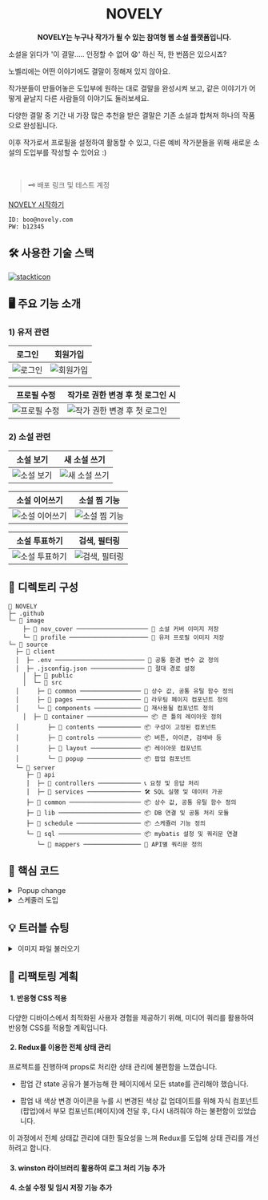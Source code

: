 
<h1 style="border-bottom: none;" align="center"> NOVELY </h1>


<p align="center"> 
<strong>NOVELY는 누구나 작가가 될 수 있는 참여형 웹 소설 플랫폼입니다. </strong>


소설을 읽다가 '이 결말..... 인정할 수 없어 😧' 하신 적, 한 번쯤은 있으시죠? 

노벨리에는 어떤 이야기에도 결말이 정해져 있지 않아요. 

작가분들이 만들어놓은 도입부에 원하는 대로 결말을 완성시켜 보고, 같은 이야기가 어떻게 끝날지 다른 사람들의 이야기도 둘러보세요.

다양한 결말 중 기간 내 가장 많은 추천을 받은 결말은 기존 소설과 합쳐져 하나의 작품으로 완성됩니다. 

이후 작가로서 프로필을 설정하여 활동할 수 있고, 다른 예비 작가분들을 위해 새로운 소설의 도입부를 작성할 수 있어요 :)


</p>  

<br>

> 🗝️ 배포 링크 및 테스트 계정

[NOVELY 시작하기](http://54.180.116.208:8080/)
```
ID: boo@novely.com
PW: b12345
```

<!-- 사용한 기술 스택 소개 -->
<h2 id="tech-stack">🛠 사용한 기술 스택</h2>

[![stackticon](https://firebasestorage.googleapis.com/v0/b/stackticon-81399.appspot.com/o/images%2F1704958493091?alt=media&token=bed78897-baa5-41ec-9c6c-df922a58ba95)](https://github.com/msdio/stackticon)




<!-- 주요 기능 소개 -->
<h2 id="overview">🖥 주요 기능 소개</h2>

### 1) 유저 관련
|로그인|회원가입|
|---|---|
|![로그인](https://github.com/soooee4/novely/assets/126536384/85c60500-d2bd-43da-aeca-7879eb2ff021)|![회원가입](https://github.com/soooee4/novely/assets/126536384/255046dc-3e25-4ff5-b629-5e8cec7276fe)

|프로필 수정|작가로 권한 변경 후 첫 로그인 시|
|---|---|
|![프로필 수정](https://github.com/soooee4/novely/assets/126536384/197281b4-c0c8-406d-a5bf-1aac491728dc)|![작가 권한 변경 후 첫 로그인](https://github.com/soooee4/novely/assets/126536384/5a320745-dda2-4715-a018-4d22317d5e2d)|

### 2) 소설 관련
|소설 보기|새 소설 쓰기|
|---|---|
|![소설 보기](https://github.com/soooee4/novely/assets/126536384/d4e6d1ad-2488-477c-af31-4acfaca319bb)|![새 소설 쓰기](https://github.com/soooee4/novely/assets/126536384/98534f73-4b08-413b-a0e7-931f846730ca)|

|소설 이어쓰기|소설 찜 기능|
|---|---|
|![소설 이어쓰기](https://github.com/soooee4/novely/assets/126536384/b6ed412d-a7c9-400a-bae5-7b23fe74c6ed)|![소설 찜 기능](https://github.com/soooee4/novely/assets/126536384/932d1be8-fdd6-41fd-9285-8c999e74df38)|

|소설 투표하기|검색, 필터링|
|---|---|
|![소설 투표하기](https://github.com/soooee4/novely/assets/126536384/65989e57-e498-4692-94c6-89fbd2161e31)|![검색, 필터링](https://github.com/soooee4/novely/assets/126536384/868c6101-fc57-4f5f-a2b5-34ef1b9508d1)|

<!-- 디렉토리 구성 -->
<h2 id="directory"> 📂 디렉토리 구성</h2>

```
🎨 NOVELY
├─ .github
└─ 📂 image
	├─ 📂 nov_cover ──────────────────── 🎨 소설 커버 이미지 저장
	└─ 📂 profile ────────────────────── 🎨 유저 프로필 이미지 저장
└─ 📂 source
  ├─ 📂 client
  │  ├─ .env ───────────────────────── 🔧 공통 환경 변수 값 정의
  │  ├─ .jsconfig.json ─────────────── 🔧 절대 경로 설정
	│  ├─ 📂 public
	│  └─ 📂 src
  │     ├─ 📂 common ───────────────── 📍 상수 값, 공통 유틸 함수 정의
  │     ├─ 📂 pages ────────────────── 📍 라우팅 페이지 컴포넌트 정의 
  │     └─ 📂 components ───────────── 📍 재사용될 컴포넌트 정의
	│  ├─ 📂 container ───────────────── 📦 큰 틀의 레이아웃 정의
  │        ├─ 📂 contents ──────────── 📦 구성이 고정된 컴포넌트
  │        ├─ 📂 controls ──────────── 📦 버튼, 아이콘, 검색바 등
  │        ├─ 📂 layout ────────────── 📦 레이아웃 컴포넌트
  │        └─ 📂 popup ─────────────── 📦 팝업 컴포넌트
  └─ 📂 server
     ├─ 📂 api
     │  ├─ 📂 controllers ──────────── 📞 요청 및 응답 처리
     │  ├─ 📂 services ─────────────── 🛠 SQL 실행 및 데이터 가공
     ├─ 📂 common ──────────────────── 📦 상수 값, 공통 유틸 함수 정의
     ├─ 📂 lib ─────────────────────── 📦 DB 연결 및 공통 처리 모듈 
     ├─ 📂 schedule ────────────────── 📦 스케쥴러 기능 정의
     └─ 📂 sql ─────────────────────── 📦 mybatis 설정 및 쿼리문 연결 
        └─ 📂 mappers ──────────────── 📍 API별 쿼리문 정의
```

<!-- 핵심 코드 -->
<h2 id="core-code">💎 핵심 코드</h2>

<details>
  <summary>&nbspPopup change</summary>

- 해당 프로젝트에서는 버튼 클릭 후 변화되는 state값에 따라 팝업의 내용들이 바뀌게 됩니다. 이를 위해 popupChange라는 함수를 사용하여 state값에 따른 컴포넌트들을 렌더링하도록 하였습니다.

```
const NovDetail = () => {
	// 팝업 내용 State
	const [popup, setPopup] = useState("login");
  // ... other state
	
	const popupChange = () => {
	    // 로그인
	    if (popup === "login") {
	      return (
	        <LoginPopup
	          changeState={() => setPopup("join")}
	          closeModal={closeModal}
	          isLogin={() => setIsLogin(true)}
	        />
	      );
	
	      // 회원가입
	    } else if (popup === "join") {
	      return <JoinPopup 
								profile={profile} 
								setProfile={setProfile} 
							 />
	
	      // 프로필 수정
	    } else if (popup === "editProfile") {
	      return (
	        <EditProfilePopup
	          profile={profile}
	          setProfile={setProfile}
	          closeModal={closeModal}
	        />
	      );
	    }
	  };
	
	// ... other functions

	return (
		<>
			// .... other components
			<ModalPopup
					fullWidth
					open={modal}
					width={modalWidth(popup)}
					onClose={closeModal}
					height={modalHeight(popup)}
			>
				{popupChange()}
			</ModalPopup>
		</>
	)
};

export default NovDetail;
```

- 서버와의 통신 횟수를 줄이고, 데이터를 효율적으로 관리하기 위해 각 팝업에서 여러가지의 데이터를 입력받아 한번에 처리합니다. 각 컴포넌트의 입력값 (title, content 등)을 페이지(NovDetail)에 모아 서버로(postSubNovData) 보냅니다.

```
const NovDetail = () => {
  // ... other state
  // 서버에 post하기 위한 소설 State
	const [regditNovData, setRegditNovData] = useState({
		main_novel_seqno: null,
		title: null,
		content: null,
		genre_1: null,
		genre_2: null,
		keyword_1: null,
		keyword_2: null,
		keyword_3: null,
		description: null,
		file: "cover_basic.jpg",
		created_user: profile.login_id,
	});

	// WriteSubNovPopup에서 입력된 data(title, content) redgitNovData에 세팅
	const setTitleContent = (data) => {
		setRegditNovData((prevState) => ({
			...prevState,
			title: data.title === "" ? novel.title : data.title, 
			content: data.content,
			main_novel_seqno: data.main_novel_seqno,
		}));
	};
	
	const popupChange = () => {
		if (popup === "writeNov") {
			return (
				<WriteSubNovPopup
					mainNovel={mainNovel}
					changeState={() => setPopup("selectTag")}
					setTitleContent={(data) => setTitleContent(data)}
          color={color}
				/>
			);
		} else if (popup === "novCover") {
			return (
				<SetNovCoverPopup
					setCoverImage={(data) => setCoverImage(data)}
					// 데이터가 입력되는 마지막 모달 팝업인 SetNovCoverPopup에 post기능 함수를 넘겨 '제출'버튼 클릭 시 서버로 데이터를 보낼 수 있게 함
					postSubNovData={postSubNovData}
          color={color}
				/>
			);
		}
	};

	const postSubNovData = async () => {
		postData("novel/postSubNovel", redgitNovData).then(msg => {
			alert(msg);
			closeModal();
		});
	};
	
	// ... other functions

	return (
		<>
			// .... other components
			<ModalPopup
					fullWidth
					open={modal}
					width={modalWidth(popup)}
					onClose={closeModal}
					height={modalHeight(popup)}
			>
				{popupChange()}
			</ModalPopup>
		</>
	)
};

export default NovDetail;
``` 


</details>


<details>
  <summary>&nbsp스케줄러 도입</summary>

- 해당 프로젝트에서는 등록된 원 소설이 30일이 지나면 자동으로 가장 많이 좋아요를 받은 후속 소설을 선정해 데이터를 합쳐 완성작으로 만듭니다. 이를 구현하기 위해 스케줄러를 도입하여  매일 00:00에 스케줄러를 실행하도록 구현하였습니다.
  
```
[server.js]

const express = require("express");
const cors = require("cors");
const path = require("path");
const app = express();

const routes = require("./api");

// scheduler setting
const schedule = require('./schedule')

app.use(cors());
app.use(express.json());
app.use(express.urlencoded({ extended: false }));
app.use(express.static(path.join(__dirname, '../../image')));

app.use("/", routes);

app.listen(8080, function () {
  // 매일 00:00 스케쥴러 시작
  // 서버 실행 시 스케쥴러 기능 실행
  schedule.start();
  console.log("listening on 8080");
});
```
- 서버 실행 파일 server.js에 서버 실행 시 스케쥴러 기능이 실행될 수 있도록 세팅합니다.
```
[batchUpdateNovAndAuthor.js]

const schedule = require("node-schedule");
const pool = require("../lib/dbConnPool");
const mapper = require("../sql");

const batchUpdateNovAndAuthor = async () => {
  // 매일 오전 00:00 실행
  schedule.scheduleJob("* 0 0 * * *", async () => {
    const client = await pool.connect();
    let sqlId;

    try {
      // 쿼리 시작
      await client.query("BEGIN");

      // 30일 경과된 메인 소설 순번 배열
      let main_seqno = [];  
      // 메인 소설에 엮인 서브 소설 순번 배열
			const sub_seqno = []; 
			// 좋아요를 가장 많이 받은 서브 소설의 작가 아이디 배열
      let sub_created_user = []; 
			// 서브 소설이 하나 이상 존재하는 메인 소설 순번 배열
      const sub_more_than_zero_main_seqno = [];
	// 서브 소설 중 좋아요가 적어도 하나 이상인 메인 소설 순번 배열     
      const like_more_than_zero_main_seqno = [];
	// 30일 경과 후 엮인 서브 소설이 하나도 없는 메인 소설 순번 배열    
      let postpone_main_seqno = [];                 

      // 작성한지 30일 경과된 미완성 메인 소설 조회
      sqlId = "Schedule.checkIncompleteNov";
      const mainNov = await client.query(mapper.makeSql(sqlId, {}));
      mainNov.rows.forEach((nov) => main_seqno.push(nov.novel_seqno));

      if (main_seqno.length > 0) {
        // 엮인 서브 소설이 하나 이상 존재하는 미완성 메인 소설 조회
        sqlId = "Schedule.checkElectedIncompleteNov";
        const electedMainNov = await client.query(mapper.makeSql(sqlId, { main_seqno }));
        electedMainNov.rows.forEach((nov) => sub_more_than_zero_main_seqno.push(nov.main_novel_seqno));
      
        // 완성 소설 승급이 미뤄지는 메인 소설 순번 세팅
        postpone_main_seqno = main_seqno.filter(seq => !sub_more_than_zero_main_seqno.includes(seq));
        
        // 좋아요 수가 가장 많은 서브 소설 정보 조회(좋아요가 최소 0개 이상이어야 함)
        sqlId = "Schedule.getMostLikeWriter";
        const mostLikeNov = await client.query(
          mapper.makeSql(sqlId, { sub_more_than_zero_main_seqno })
        );
        mostLikeNov.rows.forEach(nov => {
          // complete_yn이 'Y'로 변경될 서브 소설 순번 세팅
          sub_seqno.push(nov.sub_novel_seqno);
          // 작가로 권한 변경되어야 할 유저 아이디 세팅
          sub_created_user.push(nov.sub_author_id);
          // 엮인 서브 소설 중 좋아요가 적어도 하나 이상인 메인 소설 순번 세팅
          like_more_than_zero_main_seqno.push(nov.main_novel_seqno);
        })
        
        // 승급될 유저 아이디 중복 값 제거(예: boo@novely.com가 쓴 서브 소설 여러개 당선 시)
        sub_created_user = Array.from(new Set(sub_created_user));
        // 서브 소설 중 좋아요가 전부 0인 메인 소설 seqno를 기존 승급 연기 대상인 메인 소설 seqno에 추가
        postpone_main_seqno = Array.from(new Set([ ...postpone_main_seqno, ...sub_more_than_zero_main_seqno.filter(v => !like_more_than_zero_main_seqno.includes(v)) ]));

        // 완성 소설 테이블에 데이터 입력
        sqlId = "Schedule.postCompleteNovel";
        await client.query(
          mapper.makeSql(sqlId, { mostLikeNov: mostLikeNov.rows })
        );

        // 완성 소설 승급이 미뤄진 메인 소설들의 작성일자 초기화
        if (postpone_main_seqno.length > 0) {
          sqlId = "Schedule.initCreatedDatePostponeNov";
          await client.query(mapper.makeSql(sqlId, { postpone_main_seqno }));
        }

        // 미완 메인 소설 완성 여부 Y로 일괄 변경
        sqlId = "Schedule.patchNovToComplete";
        await client.query(
          mapper.makeSql(sqlId, { like_more_than_zero_main_seqno })
        );

        // 미완 서브 소설 완성 여부 Y로 일괄 변경
        sqlId = "Schedule.patchSubNovToComplete";
        await client.query(
          mapper.makeSql(sqlId, { like_more_than_zero_main_seqno })
        );

        // 좋아요 수 가장 많은 일반 유저들의 권한을 작가로 일괄 변경
        sqlId = "Schedule.patchToAuthor";
        await client.query(
          mapper.makeSql(sqlId, { sub_created_user })
        );

        console.log(
          `현재 기준 작성한지 30일이 넘어 승급될 미완 메인 소설들의 seqno는 ${main_seqno} 입니다.
          서브 소설이 존재하지 않거나, 좋아요가 없어 승급이 미루어질 메인 소설들의 seqno는 ${postpone_main_seqno},
          승급이 이루어질 메인 소설들의 seqno는 ${like_more_than_zero_main_seqno} 입니다.
          승급될 서브 소설의 작가 ID는 ${sub_created_user} 입니다. 
          일괄 업데이트 완료되었습니다.`
        );
      }
        
      // 쿼리 실행 이상없다면 커밋
      await client.query("COMMIT");
    } catch (err) {
      // 쿼리 실행 도중 에러 발생 시 roll back
      await client.query("ROLLBACK");
      console.log(err);
    }
  });
};

module.exports = batchUpdateNovAndAuthor;
```
- 30일이 지난 원 소설 중 등록된 후속 소설이 하나도 없거나, 투표를 하나도 받지 못했을 경우 30일의 추가 투표 시간을 가지도록 등록 날짜를 초기화 합니다. 

- 후속 소설이 하나 이상 존재하면서 투표를 1개 이상 받은 경우 해당 후속 소설을 쓴 사용자의 예비작가 -> 작가 권한 변경과 함께 두 소설을 합쳐 완성 소설 테이블에 입력합니다.
</details>

<h2 id="troble-shooting">💡 트러블 슈팅</h2>


<details>
  <summary>&nbsp이미지 파일 불러오기</summary>

<h3>💥 문제 배경</h3>
이미지 파일을 불러올 때, 파일명에 특수 문자가 포함되어 있을 경우 에러가 발생하는 문제가 있었습니다. 특히, 커버 이미지 등록 시 제목과 동일한 이름으로 저장하는 방식을 사용하였는데, 이 때 제목에 특수 문자(\, /, :, * 등)가 포함되어 있을 경우 문제가 발생하였습니다.

<h3>💡 해결 방법</h3>

```
[Client]

// 소설 커버 이미지 영역
const Cover = styled(Box)({
	width: "100%",
	minHeight: 290,
	borderRadius: 15,
	backgroundColor: COLOR.PURPLE,
	marginBottom: 9,
  	"&:hover": {
		opacity: 0.7,
		cursor: "pointer",
	},
});

const NovelCard = (props) => {
	return (
		<>
			<Cover
				onClick={props.onClick}
				style={{
					backgroundImage: `url(
						// process.env.REACT_APP_COVER_IMAGE_DIRECTORY 
						// => http://서버ip:포트/nov_cover
						${process.env.REACT_APP_COVER_IMAGE_DIRECTORY}/
						${encodeURIComponent(props.cover_image)})`,
					backgroundSize: "cover",
				}}
			/>
		</>
	)
};

export default NovelCard;

[Server]
// image 폴더 접근 허용
app.use(express.static(path.join(__dirname, '../../image')));
```
이 문제를 해결하기 위해, 이미지 파일명을 생성할 때 고유한 값을 사용하였습니다. 소설 커버 이미지 파일 생성 시 primary key인 sequence를 이용해 ‘sequence.확장자명’ 으로 파일을 생성하고, database cover_image 컬럼에 입력 시에도 ‘sequence.확장자명’으로 등록되도록 변경하였습니다.

<h3>🌱 결과 및 배운 점</h3>
cover_image 컬럼에 seqno.확장자명으로 데이터가 들어가고, 이미지가 정상적으로 출력된 것을 확인할 수 있었습니다. 이를 통해 파일 시스템과 웹에서 사용하는 문자열에는 특별한 주의가 필요하다는 점을 깨달았습니다.
</details>

</details>



<h2 id="plans"> 🧐 리팩토링 계획</h2>
</details>

<h4>&nbsp1. 반응형 CSS 적용</h4>
다양한 디바이스에서 최적화된 사용자 경험을 제공하기 위해, 미디어 쿼리를 활용하여 반응형 CSS를 적용할 계획입니다.

<h4>&nbsp2. Redux를 이용한 전체 상태 관리</h4>
프로젝트를 진행하며 props로 처리한 상태 관리에 불편함을 느꼈습니다.

- 팝업 간 state 공유가 불가능해 한 페이지에서 모든 state를 관리해야 했습니다.

- 팝업 내 색상 변경 아이콘을 누를 시 변경된 색상 값 업데이트를 위해 자식 컴포넌트(팝업)에서 부모 컴포넌트(페이지)에 전달 후, 다시 내려줘야 하는 불편함이 있었습니다.

이 과정에서 전체 상태값 관리에 대한 필요성을 느껴 Redux를 도입해 상태 관리를 개선하려고 합니다.

<h4>&nbsp3. winston 라이브러리 활용하여 로그 처리 기능 추가</h4>

<h4>&nbsp4. 소설 수정 및 임시 저장 기능 추가</h4>
